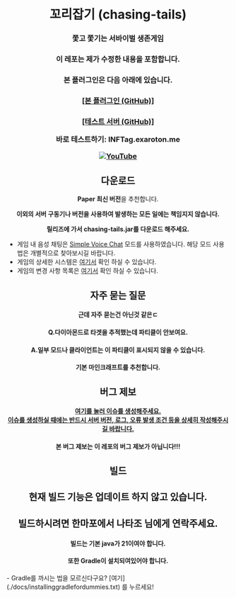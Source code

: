 <h1 align="center">꼬리잡기 (chasing-tails)</h1>

<h3 align="center">쫓고 쫓기는 서바이벌 생존게임</p>

<h3 align="center">이 레포는 제가 수정한 내용을 포함합니다.</p>

<h3 align="center">본 플러그인은 다음 아래에 있습니다.</p>
<h3 align="center"><a href="https://github.com/ParadiseDevTeam/chasing-tails" target="_blank">[본 플러그인 (GitHub)]</a></p>

<h3 align="center"><a href="https://github.com/Lukewiz/chasing-tails-modified/releases/tag/testsrvV1.0.1" target="_blank">[테스트 서버 (GitHub)]</a></p>
<b><p align="center">바로 테스트하기: INFTag.exaroton.me</p></b>

[![YouTube](https://i.ytimg.com/vi/Y92NWM90d24/maxresdefault.jpg)](https://www.youtube.com/watch?v=Y92NWM90d24)

<h2 align="center">다운로드</h2>

<p align="center"><b>Paper 최신 버전</b>을 추천합니다.</p>

<b><p align="center">이외의 서버 구동기나 버전을 사용하여 발생하는 모든 일에는 책임지지 않습니다.</p></b>

<b><p align="center">릴리즈에 가서 chasing-tails.jar를 다운로드 해주세요.</p></b>

- 게임 내 음성 채팅은 [Simple Voice Chat](https://www.curseforge.com/minecraft/mc-mods/simple-voice-chat) 모드를 사용하였습니다. 해당 모드 사용법은 개별적으로 찾아보시길 바랍니다.
- 게임의 상세한 시스템은 [여기서](./docs/GAMEINFO.md) 확인 하실 수 있습니다.
- 게임의 변경 사항 목록은 [여기서](./docs/CHANGELOG.md) 확인 하실 수 있습니다.

<h2 align="center">자주 묻는 질문</h2>
<h4 align="center">근데 자주 묻는건 아닌것 같은ㄷ</p>

<h4 align="center">Q.다이아몬드로 타겟을 추적했는데 파티클이 안보여요.</p>
<h4 align="center">A.일부 모드나 클라이언트는 이 파티클이 표시되지 않을 수 있습니다.</p>
<h4 align="center">기본 마인크래프트를 추천합니다.</h2>

<h2 align="center">버그 제보</h2>

<h4 align="center"><a href="https://github.com/ParadiseDevTeam/chasing-tails/issues/new">여기를 눌러 이슈를 생성해주세요.</br >이슈를 생성하실 때에는 반드시 서버 버전, 로그, 오류 발생 조건 등을 상세히 작성해주시길 바랍니다.</a></h4>

<h4 align="center">본 버그 제보는 이 레포의 버그 제보가 아닙니다!!!</h2>

<h2 align="center">빌드</h2>

<h2 align="center">현재 빌드 기능은 업데이트 하지 않고 있습니다.</p>
<h2 align="center">빌드하시려면 한마포에서 나타조 님에게 연락주세요.</p>

<h4 align="center">빌드는 기본 java가 21이여야 합니다.</h2>
<h4 align="center">또한 Gradle이 설치되여있어야 합니다.</h2>
- Gradle를 까시는 법을 모르신다구요? [여기](./docs/installinggradlefordummies.txt) 를 누르세요!
